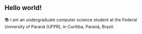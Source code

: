 ## Hello world!
:books: I am an undergraduate computer science student at the Federal University of Paraná (UFPR), in Curitiba, Paraná, Brazil.
